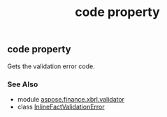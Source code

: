 ﻿---
title: code property
second_title: Aspose.Finance for Python via .NET API References
description: 
type: docs
weight: 30
url: /python-net/aspose.finance.xbrl.validator/inlinefactvalidationerror/code/
is_root: false
---

## code property


Gets the validation error code.

### See Also
* module [aspose.finance.xbrl.validator](../../)
* class [InlineFactValidationError](/finance/python-net/aspose.finance.xbrl.validator/inlinefactvalidationerror)
